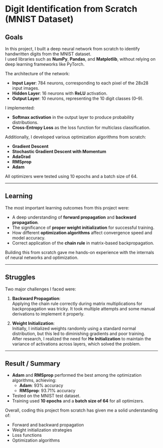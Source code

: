# Digit Identification from Scratch (MNIST Dataset)

## Goals
In this project, I built a deep neural network from scratch to identify handwritten digits from the MNIST dataset.  
I used libraries such as **NumPy**, **Pandas**, and **Matplotlib**, without relying on deep learning frameworks like PyTorch.

The architecture of the network:
- **Input Layer**: 784 neurons, corresponding to each pixel of the 28x28 input images.
- **Hidden Layer**: 16 neurons with **ReLU** activation.
- **Output Layer**: 10 neurons, representing the 10 digit classes (0–9).

I implemented:
- **Softmax activation** in the output layer to produce probability distributions.
- **Cross-Entropy Loss** as the loss function for multiclass classification.

Additionally, I developed various optimization algorithms from scratch:
- **Gradient Descent**
- **Stochastic Gradient Descent with Momentum**
- **AdaGrad**
- **RMSprop**
- **Adam**

All optimizers were tested using 10 epochs and a batch size of 64.

---

## Learning
The most important learning outcomes from this project were:
- A deep understanding of **forward propagation** and **backward propagation**.
- The significance of **proper weight initialization** for successful training.
- How different **optimization algorithms** affect convergence speed and model accuracy.
- Correct application of the **chain rule** in matrix-based backpropagation.

Building this from scratch gave me hands-on experience with the internals of neural networks and optimization.

---

## Struggles
Two major challenges I faced were:

1. **Backward Propagation**:  
   Applying the chain rule correctly during matrix multiplications for backpropagation was tricky. It took multiple attempts and some manual derivations to implement it properly.

2. **Weight Initialization**:  
   Initially, I initialized weights randomly using a standard normal distribution, but this led to diminishing gradients and poor training.  
   After research, I realized the need for **He Initialization** to maintain the variance of activations across layers, which solved the problem.

---

## Result / Summary
- **Adam** and **RMSprop** performed the best among the optimization algorithms, achieving:
  - **Adam**: 93% accuracy
  - **RMSprop**: 93.71% accuracy
- Tested on the MNIST test dataset.
- Training used **10 epochs** and a **batch size of 64** for all optimizers.

Overall, coding this project from scratch has given me a solid understanding of:
- Forward and backward propagation
- Weight initialization strategies
- Loss functions
- Optimization algorithms
